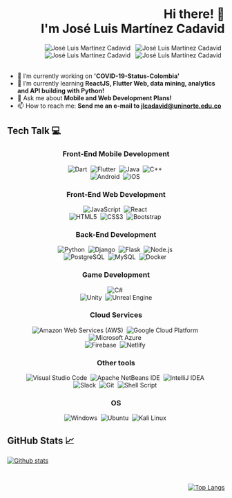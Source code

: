 
<div align="right">
  

  # Hi there! 👋 <br/> I'm José Luis Martínez Cadavid



  <a href="https://github.com/jlcadavid/" style="text-decoration: none" target="_blank" rel="noopener noreferrer">
  <img src="https://img.shields.io/badge/github%20-%23161b22.svg?&style=for-the-badge&logo=github&logoColor=white" alt="José Luis Martínez Cadavid"/>
  </a>&nbsp;

  <a href="https://www.linkedin.com/in/jlcadavid/" style="text-decoration: none" target="_blank" rel="noopener noreferrer">
  <img src="https://img.shields.io/badge/linkedin%20-%230077B5.svg?&style=for-the-badge&logo=linkedin&logoColor=white" alt="José Luis Martínez Cadavid"/>
  </a>&nbsp;

  <a href="https://www.instagram.com/jlcadavid/" style="text-decoration: none" target="_blank" rel="noopener noreferrer">
  <img src="https://img.shields.io/badge/instagram%20-%23E4405F.svg?&style=for-the-badge&logo=instagram&logoColor=white" alt="José Luis Martínez Cadavid"/>
  </a>&nbsp;

  <a href="mailto:jlcadavid@uninorte.edu.co" style="text-decoration: none" target="_blank" rel="noopener noreferrer">
  <img src="https://img.shields.io/badge/Gmail-D14836?style=for-the-badge&logo=gmail&logoColor=white" alt="José Luis Martínez Cadavid"/>
  </a>&nbsp;

</div>
<br/>



- 🔭 I’m currently working on **'COVID-19-Status-Colombia'**
- 🌱 I’m currently learning **ReactJS, Flutter Web, data mining, analytics and API building with Python!**
- 🔭 Ask me about **Mobile and Web Development Plans!**
- 📫 How to reach me: **Send me an e-mail to jlcadavid@uninorte.edu.co**



## Tech Talk 💻

<div align="center">
  

  
  ### Front-End Mobile Development

  <img src="https://img.shields.io/badge/Dart-0175C2?style=for-the-badge&logo=dart&logoColor=white" alt="Dart"/>&nbsp;
  <img src="https://img.shields.io/badge/Flutter-02569B?style=for-the-badge&logo=flutter&logoColor=white" alt="Flutter"/>&nbsp;
  <img src="https://img.shields.io/badge/Java-ED8B00?style=for-the-badge&logo=java&logoColor=white" alt="Java"/>&nbsp;
  <img src="https://img.shields.io/badge/C%2B%2B-00599C?style=for-the-badge&logo=c%2B%2B&logoColor=white" alt="C++"/>&nbsp;
  <br/>
  <img src="https://img.shields.io/badge/Android-3DDC84?style=for-the-badge&logo=android&logoColor=white" alt="Android"/>&nbsp;
  <img src="https://img.shields.io/badge/iOS-000000?style=for-the-badge&logo=ios&logoColor=white" alt="iOS"/>&nbsp;
  
  
  
  ### Front-End Web Development

  <img src="https://img.shields.io/badge/JavaScript-323330?style=for-the-badge&logo=javascript&logoColor=F7DF1E" alt="JavaScript"/>&nbsp;
  <img src="https://img.shields.io/badge/React-20232A?style=for-the-badge&logo=react&logoColor=61DAFB" alt="React"/>&nbsp;
  <br/>
  <img src="https://img.shields.io/badge/html5%20-%23E34F26.svg?&style=for-the-badge&logo=html5&logoColor=white" alt="HTML5"/>&nbsp;
  <img src="https://img.shields.io/badge/css3%20-%231572B6.svg?&style=for-the-badge&logo=css3&logoColor=white" alt="CSS3"/>&nbsp;
  <img src="https://img.shields.io/badge/Bootstrap-563D7C?style=for-the-badge&logo=bootstrap&logoColor=white" alt="Bootstrap"/>&nbsp;
  

  
  ### Back-End Development

  <img src="https://img.shields.io/badge/python%20-%233776AB.svg?&style=for-the-badge&logo=python&logoColor=white" alt="Python"/>&nbsp;
  <img src="https://img.shields.io/badge/Django-092E20?style=for-the-badge&logo=django&logoColor=white" alt="Django"/>&nbsp;
  <img src="https://img.shields.io/badge/Flask-000000?style=for-the-badge&logo=flask&logoColor=white" alt="Flask"/>&nbsp;
  <img src="https://img.shields.io/badge/node.js%20-%23339933.svg?&style=for-the-badge&logo=node.js&logoColor=white" alt="Node.js"/>&nbsp;
  <br/>
  <img src="https://img.shields.io/badge/PostgreSQL-316192?style=for-the-badge&logo=postgresql&logoColor=white" alt="PostgreSQL"/>&nbsp;
  <img src="https://img.shields.io/badge/MySQL-00000F?style=for-the-badge&logo=mysql&logoColor=white" alt="MySQL"/>&nbsp;
  <img src="https://img.shields.io/badge/Docker-2CA5E0?style=for-the-badge&logo=docker&logoColor=white" alt="Docker"/>&nbsp;
  

  
  ### Game Development

  <img src="https://img.shields.io/badge/c sharp%20-%23239120.svg?&style=for-the-badge&logo=c-sharp&logoColor=white" alt="C#"/>&nbsp;
  <br/>
  <img src="https://img.shields.io/badge/Unity-100000?style=for-the-badge&logo=unity&logoColor=white" alt="Unity"/>&nbsp;
  <img src="https://img.shields.io/badge/unreal engine%20-%23313131.svg?&style=for-the-badge&logo=unreal-engine&logoColor=white" alt="Unreal Engine"/>
  

  
  ### Cloud Services

  <img src="https://img.shields.io/badge/Amazon_AWS-232F3E?style=for-the-badge&logo=amazon-aws&logoColor=white" alt="Amazon Web Services (AWS)"/>&nbsp;
  <img src="https://img.shields.io/badge/Google_Cloud-4285F4?style=for-the-badge&logo=google-cloud&logoColor=white" alt="Google Cloud Platform"/>&nbsp;
  <img src="https://img.shields.io/badge/Microsoft_Azure-0089D6?style=for-the-badge&logo=microsoft-azure&logoColor=white" alt="Microsoft Azure"/>&nbsp;
  <br/>
  <img src="https://img.shields.io/badge/firebase-ffca28?style=for-the-badge&logo=firebase&logoColor=white" alt="Firebase"/>&nbsp;
  <img src="https://img.shields.io/badge/netlify%20-%2300C7B7.svg?&style=for-the-badge&logo=netlify&logoColor=white" alt="Netlify"/>&nbsp;
  

  
  ### Other tools

  <img src="https://img.shields.io/badge/visual studio code%20-%23007ACC.svg?&style=for-the-badge&logo=visual-studio-code&logoColor=white" alt="Visual Studio Code"/>&nbsp;
  <img src="https://img.shields.io/badge/apache netbeans ide%20-%231B6AC6.svg?&style=for-the-badge&logo=apache-netbeans-ide&logoColor=white" alt="Apache NetBeans IDE"/>&nbsp;
  <img src="https://img.shields.io/badge/intellij idea%20-%23000000.svg?&style=for-the-badge&logo=intellij-idea&logoColor=white" alt="IntelliJ IDEA"/>&nbsp;
  <br/>
  <img src="https://img.shields.io/badge/Slack-4A154B?style=for-the-badge&logo=slack&logoColor=white" alt="Slack"/>&nbsp;
  <img src="https://img.shields.io/badge/git%20-%23F05032.svg?&style=for-the-badge&logo=git&logoColor=white" alt="Git"/>&nbsp;
  <img src="https://img.shields.io/badge/Shell_Script-121011?style=for-the-badge&logo=gnu-bash&logoColor=white" alt="Shell Script"/>&nbsp;
  

  
  ### OS

  <img src="https://img.shields.io/badge/Windows-0078D6?style=for-the-badge&logo=windows&logoColor=white" alt="Windows"/>&nbsp;
  <img src="https://img.shields.io/badge/Ubuntu-E95420?style=for-the-badge&logo=ubuntu&logoColor=white" alt="Ubuntu"/>&nbsp;
  <img src="https://img.shields.io/badge/Kali_Linux-557C94?style=for-the-badge&logo=kali-linux&logoColor=white" alt="Kali Linux"/>&nbsp;
  
</div>



## GitHub Stats 📈

<div align="left">
  
  [![Github stats](https://github-readme-stats.vercel.app/api?username=jlcadavid&count_private=true&show_icons=true&theme=prussian)](https://github.com/jlcadavid/github-readme-stats)
  
</div>

<br />

<div align="right">
  
  [![Top Langs](https://github-readme-stats.vercel.app/api/top-langs/?username=jlcadavid&layout=compact&theme=prussian)](https://github.com/jlcadavid/github-readme-stats)
  
</div>



<!--
**jlcadavid/jlcadavid** is a ✨ _special_ ✨ repository because its `README.md` (this file) appears on your GitHub profile.

Here are some ideas to get you started:

- 🔭 I’m currently working on ...
- 🌱 I’m currently learning ...
- 👯 I’m looking to collaborate on ...
- 🤔 I’m looking for help with ...
- 💬 Ask me about ...
- 📫 How to reach me: ...
- 😄 Pronouns: ...
- ⚡ Fun fact: ...
-->
